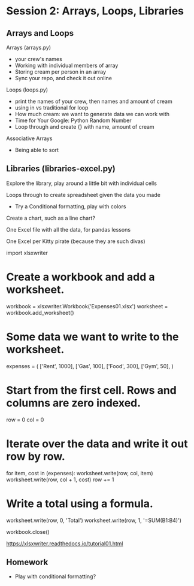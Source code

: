 # Session 2: Arrays, Loops, Libraries

##  Arrays and Loops

Arrays (arrays.py)
- your crew's names
- Working with individual members of array
- Storing cream per person in an array
- Sync your repo, and check it out online

Loops (loops.py)
- print the names of your crew, then names and amount of cream
- using in vs traditional for loop
- How much cream: we want to generate data we can work with
- Time for Your Google: Python Random Number
- Loop through and create {} with name, amount of cream

Associative Arrays
-  Being able to sort


## Libraries (libraries-excel.py)

Explore the library, play around a little bit with individual cells

Loops through to create spreadsheet given the data you made
- Try a Conditional formatting, play with colors 

Create a chart, such as a line chart?

One Excel file with all the data, for pandas lessons

One Excel per Kitty pirate (because they are such divas)

import xlsxwriter

# Create a workbook and add a worksheet.
workbook = xlsxwriter.Workbook('Expenses01.xlsx')
worksheet = workbook.add_worksheet()

# Some data we want to write to the worksheet.
expenses = (
    ['Rent', 1000],
    ['Gas',   100],
    ['Food',  300],
    ['Gym',    50],
)

# Start from the first cell. Rows and columns are zero indexed.
row = 0
col = 0

# Iterate over the data and write it out row by row.
for item, cost in (expenses):
    worksheet.write(row, col,     item)
    worksheet.write(row, col + 1, cost)
    row += 1

# Write a total using a formula.
worksheet.write(row, 0, 'Total')
worksheet.write(row, 1, '=SUM(B1:B4)')

workbook.close()

https://xlsxwriter.readthedocs.io/tutorial01.html



## Homework

- Play with conditional formatting?